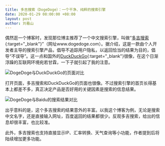 ```yaml
---
title: 多吉搜索（DogeDoge）：一个干净、纯粹的搜索引擎
date: 2020-01-29 08:00:00 +08:00
layout: post
author: 刘看山
---
```


偶然逛一个博客时，发现那位博主推荐了一个中文搜索引擎，叫做“[多吉搜索](https://www.dogedoge.com/){:target="_blank"}”（网址www.dogedoge.com）。据介绍，这是一款由个人开发者主导的搜索引擎产品，倡导不追踪用户隐私，以返回恰当的结果为目的，倡导“不误导”。这一点和国外的[DuckDuckGo](https://start.duckduckgo.com/){:target="_blank"}很像，在这个日渐浮躁的互联网环境宛若甘霖，一下子就引起了我的注意。

![DogeDoge与DuckDuckGo的页面对比][1]

打开页面，多吉搜索和DuckDuckGo的页面也很像。不过搜索引擎的首页长得基本上都差不多，真正决定产品是否好用的关键因素是搜索的信息结果。

![DogeDoge与Baidu的搜索结果对比][2]

出乎意料的是，这个多吉搜索的结果意外的丰富。以我这个博客为例，无论是搜索中文名字，还是直接输入网址，百度返回的结果都很少。反观多吉搜索，给出的信息却很丰富，也比较准。

此外，多吉搜索也支持直接显示IP、汇率转换、天气查询等小功能，作者提到后将陆续增加更多功能。


  [1]: https://china.s3.bitiful.net/album/20200129-1.jpg
  [2]: https://china.s3.bitiful.net/album/20200129-2.jpg
